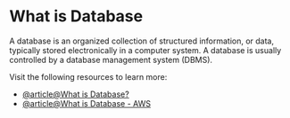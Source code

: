 # What is Database

A database is an organized collection of structured information, or data, typically stored electronically in a computer system. A database is usually controlled by a database management system (DBMS).

Visit the following resources to learn more:

- [@article@What is Database?](https://en.wikipedia.org/wiki/Database)
- [@article@What is Database - AWS](https://aws.amazon.com/what-is/database/)

